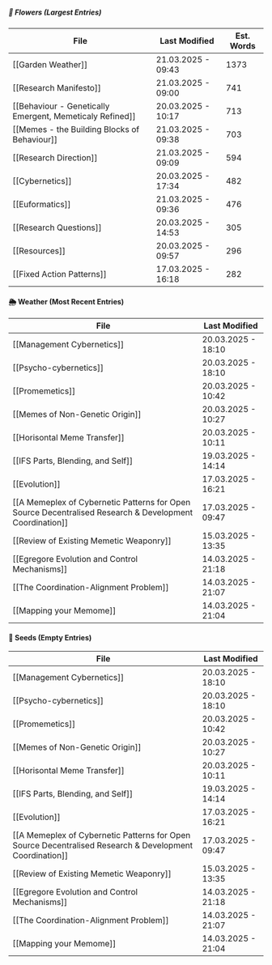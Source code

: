 ##### 🌺 Flowers (Largest Entries)
<!-- QueryToSerialize: TABLE dateformat(file.mtime, "dd.MM.yyyy - HH:mm") AS "Last Modified", round(file.size / 5) AS "Est. Words" FROM "source/content" WHERE file.size > 0 SORT file.size DESC LIMIT 10 -->
<!-- SerializedQuery: TABLE dateformat(file.mtime, "dd.MM.yyyy - HH:mm") AS "Last Modified", round(file.size / 5) AS "Est. Words" FROM "source/content" WHERE file.size > 0 SORT file.size DESC LIMIT 10 -->

| File                                                                                                                             | Last Modified      | Est. Words |
| -------------------------------------------------------------------------------------------------------------------------------- | ------------------ | ---------- |
| [[Garden Weather]]                                                                             | 21.03.2025 - 09:43 | 1373       |
| [[Research Manifesto]]                                                                     | 21.03.2025 - 09:00 | 741        |
| [[Behaviour - Genetically Emergent, Memeticaly Refined]] | 20.03.2025 - 10:17 | 713        |
| [[Memes - the Building Blocks of Behaviour]]                         | 21.03.2025 - 09:38 | 703        |
| [[Research Direction]]                                                                     | 21.03.2025 - 09:09 | 594        |
| [[Cybernetics]]                                                                                   | 20.03.2025 - 17:34 | 482        |
| [[Euformatics]]                                                                                   | 21.03.2025 - 09:36 | 476        |
| [[Research Questions]]                                                                     | 20.03.2025 - 14:53 | 305        |
| [[Resources]]                                                                                       | 20.03.2025 - 09:57 | 296        |
| [[Fixed Action Patterns]]                                                               | 17.03.2025 - 16:18 | 282        |
<!-- SerializedQuery END -->

#### 🌦️ Weather (Most Recent Entries)
<!-- QueryToSerialize: TABLE dateformat(file.mtime, "dd.MM.yyyy - HH:mm") AS "Last Modified" FROM "source/content" WHERE file.size = 0 SORT file.mtime DESC -->
<!-- SerializedQuery: TABLE dateformat(file.mtime, "dd.MM.yyyy - HH:mm") AS "Last Modified" FROM "source/content" WHERE file.size = 0 SORT file.mtime DESC -->

| File                                                                                                                                                                                                                           | Last Modified      |
| ------------------------------------------------------------------------------------------------------------------------------------------------------------------------------------------------------------------------------ | ------------------ |
| [[Management Cybernetics]]                                                                                                                                                           | 20.03.2025 - 18:10 |
| [[Psycho-cybernetics]]                                                                                                                                                                   | 20.03.2025 - 18:10 |
| [[Promemetics]]                                                                                                                                                                                 | 20.03.2025 - 10:42 |
| [[Memes of Non-Genetic Origin]]                                                                                                                                                 | 20.03.2025 - 10:27 |
| [[Horisontal Meme Transfer]]                                                                                                                                                       | 20.03.2025 - 10:11 |
| [[IFS Parts, Blending, and Self]]                                                                                                                                             | 19.03.2025 - 14:14 |
| [[Evolution]]                                                                                                                                                                                     | 17.03.2025 - 16:21 |
| [[A Memeplex of Cybernetic Patterns for Open Source Decentralised Research & Development Coordination]] | 17.03.2025 - 09:47 |
| [[Review of Existing Memetic Weaponry]]                                                                                                                                 | 15.03.2025 - 13:35 |
| [[Egregore Evolution and Control Mechanisms]]                                                                                                                     | 14.03.2025 - 21:18 |
| [[The Coordination-Alignment Problem]]                                                                                                                                   | 14.03.2025 - 21:07 |
| [[Mapping your Memome]]                                                                                                                                                                 | 14.03.2025 - 21:04 |
<!-- SerializedQuery END -->

#### 🌰 Seeds (Empty Entries)
<!-- QueryToSerialize: TABLE dateformat(file.mtime, "dd.MM.yyyy - HH:mm") AS "Last Modified" FROM "source/content" WHERE file.size = 0 SORT file.mtime DESC -->
<!-- SerializedQuery: TABLE dateformat(file.mtime, "dd.MM.yyyy - HH:mm") AS "Last Modified" FROM "source/content" WHERE file.size = 0 SORT file.mtime DESC -->

| File                                                                                                                                                                                                                           | Last Modified      |
| ------------------------------------------------------------------------------------------------------------------------------------------------------------------------------------------------------------------------------ | ------------------ |
| [[Management Cybernetics]]                                                                                                                                                           | 20.03.2025 - 18:10 |
| [[Psycho-cybernetics]]                                                                                                                                                                   | 20.03.2025 - 18:10 |
| [[Promemetics]]                                                                                                                                                                                 | 20.03.2025 - 10:42 |
| [[Memes of Non-Genetic Origin]]                                                                                                                                                 | 20.03.2025 - 10:27 |
| [[Horisontal Meme Transfer]]                                                                                                                                                       | 20.03.2025 - 10:11 |
| [[IFS Parts, Blending, and Self]]                                                                                                                                             | 19.03.2025 - 14:14 |
| [[Evolution]]                                                                                                                                                                                     | 17.03.2025 - 16:21 |
| [[A Memeplex of Cybernetic Patterns for Open Source Decentralised Research & Development Coordination]] | 17.03.2025 - 09:47 |
| [[Review of Existing Memetic Weaponry]]                                                                                                                                 | 15.03.2025 - 13:35 |
| [[Egregore Evolution and Control Mechanisms]]                                                                                                                     | 14.03.2025 - 21:18 |
| [[The Coordination-Alignment Problem]]                                                                                                                                   | 14.03.2025 - 21:07 |
| [[Mapping your Memome]]                                                                                                                                                                 | 14.03.2025 - 21:04 |
<!-- SerializedQuery END -->
